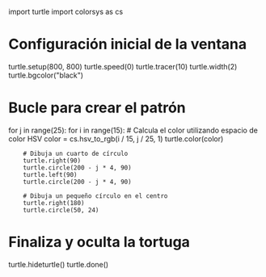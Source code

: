 import turtle
import colorsys as cs

# Configuración inicial de la ventana
turtle.setup(800, 800)
turtle.speed(0)
turtle.tracer(10)
turtle.width(2)
turtle.bgcolor("black")

# Bucle para crear el patrón
for j in range(25):
    for i in range(15):
        # Calcula el color utilizando espacio de color HSV
        color = cs.hsv_to_rgb(i / 15, j / 25, 1)
        turtle.color(color)
        
        # Dibuja un cuarto de círculo
        turtle.right(90)
        turtle.circle(200 - j * 4, 90)
        turtle.left(90)
        turtle.circle(200 - j * 4, 90)
        
        # Dibuja un pequeño círculo en el centro
        turtle.right(180)
        turtle.circle(50, 24)

# Finaliza y oculta la tortuga
turtle.hideturtle()
turtle.done()

